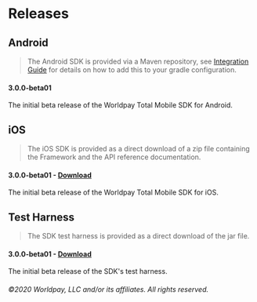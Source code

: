 # Releases

## Android

> The Android SDK is provided via a Maven repository, see [Integration Guide](../integration-guide#android-1) for details on how to add this to your gradle configuration.

#### 3.0.0-beta01

The initial beta release of the Worldpay Total Mobile SDK for Android.

## iOS

> The iOS SDK is provided as a direct download of a zip file containing the Framework and the API reference documentation.

#### 3.0.0-beta01 - [Download](http://ec2-34-246-168-118.eu-west-1.compute.amazonaws.com/artifactory/libs-release/downloads/worldpay-total-sdk-ios/WorldpayTotalSDK-3.0.0-beta01.zip)

The initial beta release of the Worldpay Total Mobile SDK for iOS.

## Test Harness

> The SDK test harness is provided as a direct download of the jar file.

#### 3.0.0-beta01 - [Download](http://ec2-34-246-168-118.eu-west-1.compute.amazonaws.com/artifactory/libs-release/downloads/worldpay-total-sdk-test-harness/worldpay-total-sdk-test-harness-3.0.0-beta01.jar)

The initial beta release of the SDK's test harness.

###### ©2020 Worldpay, LLC and/or its affiliates. All rights reserved.